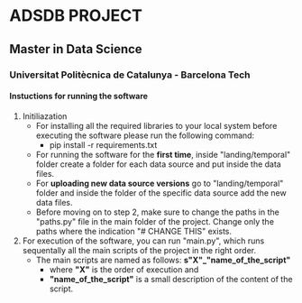# ADSDB PROJECT
## Master in Data Science
### Universitat Politècnica de Catalunya - Barcelona Tech
#### Instuctions for running the software

1. Initiliazation
    - For installing all the required libraries to your local system before executing the software please run the following command:
        - pip install -r requirements.txt
    - For running the software for the **first time**, inside "landing/temporal" folder create a folder for each data source and put inside the data files.
    - For **uploading new data source versions** go to "landing/temporal" folder and inside the folder of the specific data source add the new data files.
    - Before moving on to step 2, make sure to change the paths in the "paths.py" file in the main folder of the project. Change only the paths where the indication "# CHANGE THIS" exists.
2. For execution of the software, you can run "main.py", which runs sequentally all the main scripts of the project in the right order.
    - The main scripts are named as follows: **s"X"_"name_of_the_script"**
        - where **"X"** is the order of execution and 
        - **"name_of_the_script"** is a small description of the content of the script.
